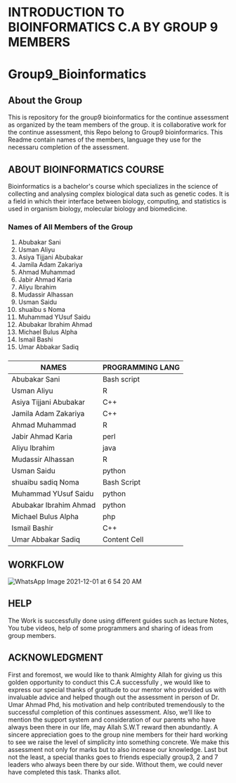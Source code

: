 # INTRODUCTION TO BIOINFORMATICS C.A BY GROUP 9 MEMBERS


# Group9_Bioinformatics 





## About the Group 
This is repository for the group9 bioinformatics for the continue assessment as organized by the team members of the group. it is collaborative work for the continue assessment, this Repo belong to Group9 bioinformarics. This Readme contain names of the members, language they use for the necessaru completion of the assessment.  


## ABOUT BIOINFORMATICS COURSE
Bioinformatics is a bachelor's course which specializes in the science of collecting and analysing complex biological data such as genetic codes. It is a field in which their interface between biology, computing, and statistics is used in organism biology, molecular biology and biomedicine.




### Names of All Members of the Group

1. Abubakar Sani
2. Usman Aliyu
3. Asiya Tijjani Abubakar
4. Jamila Adam Zakariya
5. Ahmad Muhammad
6. Jabir Ahmad Karia
7. Aliyu Ibrahim
8. Mudassir Alhassan
9. Usman Saidu
10. shuaibu s Noma
11. Muhammad YUsuf Saidu
12. Abubakar Ibrahim Ahmad
13. Michael Bulus Alpha
14. Ismail Bashi
15. Umar Abbakar Sadiq




###            

| NAMES                  |PROGRAMMING LANG|
| ---------------------- | -------------  |
| Abubakar Sani          | Bash  script|
| Usman Aliyu            | R           |
| Asiya Tijjani Abubakar |C++   |
| Jamila Adam Zakariya    | C++  |
| Ahmad Muhammad          | R  |
|Jabir Ahmad Karia        | perl  |
| Aliyu Ibrahim           | java  |
| Mudassir Alhassan       | R  |
|  Usman Saidu            | python  |
| shuaibu sadiq Noma      | Bash Script  |
| Muhammad YUsuf Saidu    | python |
| Abubakar Ibrahim Ahmad   | python |
| Michael Bulus Alpha     | php |
| Ismail Bashir            | C++  |
| Umar Abbakar Sadiq      | Content Cell  |




## WORKFLOW



![WhatsApp Image 2021-12-01 at 6 54 20 AM](https://user-images.githubusercontent.com/95075715/144183999-8bf6ddba-b669-450e-9b5e-aa59862a9db6.jpeg)

## HELP

The Work is successfully done using different guides such as lecture Notes, You tube videos, help of some programmers and sharing of ideas from group members.


## ACKNOWLEDGMENT
First and foremost,  we would like to thank Almighty Allah for giving us this golden opportunity to conduct this C.A successfully , we would like to express our special thanks of gratitude to our mentor who provided us with invaluable advice and helped though out the assessment in person of Dr. Umar Ahmad Phd, his motivation and help contributed tremendously to the successful completion of this continues assessment.
Also, we’ll like to mention the support system and consideration of our parents who have always been there in our life, may Allah S.W.T reward then abundantly.
A sincere appreciation goes to the group nine members for their hard working to see we raise the level of simplicity into something concrete.
We make this assessment not only for marks but to also increase our knowledge.
Last but not the least, a special thanks goes to friends especially group3, 2 and 7 leaders who always been there by our side.
Without them, we could never have completed this task.
Thanks allot.









